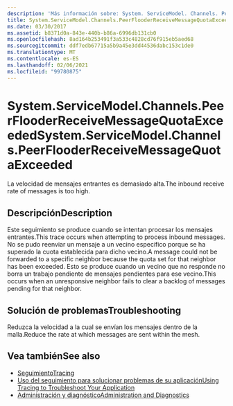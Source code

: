 ```yaml
---
description: 'Más información sobre: System. ServiceModel. Channels. PeerFlooderReceiveMessageQuotaExceeded'
title: System.ServiceModel.Channels.PeerFlooderReceiveMessageQuotaExceeded
ms.date: 03/30/2017
ms.assetid: b8371d0a-843e-440b-b86a-6996db131cb0
ms.openlocfilehash: 8ad164b253491f3a533c4828cd76f915eb5aed68
ms.sourcegitcommit: ddf7edb67715a5b9a45e3dd44536dabc153c1de0
ms.translationtype: MT
ms.contentlocale: es-ES
ms.lasthandoff: 02/06/2021
ms.locfileid: "99780875"
---
```

# <a name="systemservicemodelchannelspeerflooderreceivemessagequotaexceeded"></a><span data-ttu-id="2e72a-103">System.ServiceModel.Channels.PeerFlooderReceiveMessageQuotaExceeded</span><span class="sxs-lookup"><span data-stu-id="2e72a-103">System.ServiceModel.Channels.PeerFlooderReceiveMessageQuotaExceeded</span></span>

<span data-ttu-id="2e72a-104">La velocidad de mensajes entrantes es demasiado alta.</span><span class="sxs-lookup"><span data-stu-id="2e72a-104">The inbound receive rate of messages is too high.</span></span>  
  
## <a name="description"></a><span data-ttu-id="2e72a-105">Descripción</span><span class="sxs-lookup"><span data-stu-id="2e72a-105">Description</span></span>  

 <span data-ttu-id="2e72a-106">Este seguimiento se produce cuando se intentan procesar los mensajes entrantes.</span><span class="sxs-lookup"><span data-stu-id="2e72a-106">This trace occurs when attempting to process inbound messages.</span></span> <span data-ttu-id="2e72a-107">No se pudo reenviar un mensaje a un vecino específico porque se ha superado la cuota establecida para dicho vecino.</span><span class="sxs-lookup"><span data-stu-id="2e72a-107">A message could not be forwarded to a specific neighbor because the quota set for that neighbor has been exceeded.</span></span> <span data-ttu-id="2e72a-108">Esto se produce cuando un vecino que no responde no borra un trabajo pendiente de mensajes pendientes para ese vecino.</span><span class="sxs-lookup"><span data-stu-id="2e72a-108">This occurs when an unresponsive neighbor fails to clear a backlog of messages pending for that neighbor.</span></span>  
  
## <a name="troubleshooting"></a><span data-ttu-id="2e72a-109">Solución de problemas</span><span class="sxs-lookup"><span data-stu-id="2e72a-109">Troubleshooting</span></span>  

 <span data-ttu-id="2e72a-110">Reduzca la velocidad a la cual se envían los mensajes dentro de la malla.</span><span class="sxs-lookup"><span data-stu-id="2e72a-110">Reduce the rate at which messages are sent within the mesh.</span></span>  
  
## <a name="see-also"></a><span data-ttu-id="2e72a-111">Vea también</span><span class="sxs-lookup"><span data-stu-id="2e72a-111">See also</span></span>

- [<span data-ttu-id="2e72a-112">Seguimiento</span><span class="sxs-lookup"><span data-stu-id="2e72a-112">Tracing</span></span>](index.md)
- [<span data-ttu-id="2e72a-113">Uso del seguimiento para solucionar problemas de su aplicación</span><span class="sxs-lookup"><span data-stu-id="2e72a-113">Using Tracing to Troubleshoot Your Application</span></span>](using-tracing-to-troubleshoot-your-application.md)
- [<span data-ttu-id="2e72a-114">Administración y diagnóstico</span><span class="sxs-lookup"><span data-stu-id="2e72a-114">Administration and Diagnostics</span></span>](../index.md)
